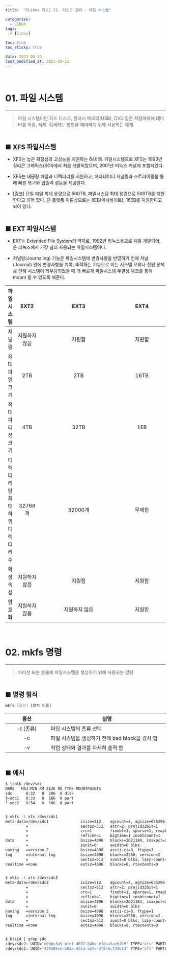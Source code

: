```yaml
---
title:  "[Linux 기초] 21. 디스크 관리 - 파일 시스템" 

categories:
  - LINUX
tags:
  - [linux]

toc: true
toc_sticky: true

date: 2023-05-23
last_modified_at: 2023-10-23
---
```

<br>

# 01. 파일 시스템
---

<style>
table {
    font-size: 12pt;
}
table th:first-of-type {
    width: 5%;
}
table th:nth-of-type(2) {
    width: 15%;
}
table th:nth-of-type(3) {
    width: 50%;
}
table th:nth-of-type(4) {
    width: 30%;
}
big {
    font-size: 15pt;
}
</style>

> 파일 시스템이란 하드 디스크, 플래시 메모리(USB), DVD 같은 저장매체에 데이터를 저장, 삭제. 검색하는 방법을 제어하기 위해 사용되는 체계

<br>

<big> **■ XFS 파일시스템** </big>

+ XFS는 높은 확장성과 고성능을 지원하는 64비트 파일시스템으로 XFS는 1993년 실리콘 그래픽스(SGI)에서 처음 개발되었으며, 2001년 리눅스 커널에 포함되었다.

+ XFS는 대용량 파일과 디렉터리를 지원하고, 메타데이터 저널링과 스트라이핑을 통해 빠른 복구와 입출력 성능을 제공한다.

+ [[링크](https://access.redhat.com/articles/rhel-limits)] 단일 파일 최대 용량으로 500TB, 파일시스템 최대 용량으로 500TB를 지원한다고 되어 있다. 단 플랫폼 이론상으로는 8EB(엑사바이트), 16EB를 지원한다고 되어 있다.

<br>

<big> **■ EXT 파일시스템** </big>

+ EXT는 Extended File System의 약자로, 1992년 리눅스용으로 처음 개발되어, 은 리눅스에서 가장 널리 사용되는 파일시스템이다.

+ 저널링(Journaling) 기능은 파일시스템에 변경사항을 반영하기 전에 저널(Journal) 안에 변경사항을 기록, 추적하는 기능으로 이는 시스템 오류나 전원 문제로 인해 시스템이 리부팅되었을 때 더 빠르게 파일시스템 무결성 체크를 통해 mount 될 수 있도록 해준다.

|파일시스템|EXT2|EXT3|EXT4|
|:---:|:---:|:---:|:---:|
|저널링|지원하지 않음|지원함|지원함|
|최대 파일 크기|2TB|2TB|16TB|
|최대 파티션 크기|4TB|32TB|1EB|
|디렉터리 당 최대 하위 디렉터리 수|32768개|32000개|무제한|
|확장 속성|지원하지 않음|지원함|지원함|
|암호화|지원하지 않음|지원하지 않음|지원함|

<br>

# 02. mkfs 명령
---

> 파티션 또는 볼륨에 파일시스템을 생성하기 위해 사용되는 명령

<br>

<big> **■ 명령 형식** </big>

```bash
mkfs [옵션] [장치 이름]
```

| 옵션 | 설명 |
|:---:|---|
| -t [종류] | 파일 시스템의 종류 선택 |
| -c | 파일 시스템을 생성하기 전에 bad block을 검사 함 |
| -v | 작업 상태와 결과를 자세히 출력 함 |

<br>

<big> **■ 예시** </big>

```bash
$ lsblk /dev/sdc
NAME   MAJ:MIN RM SIZE RO TYPE MOUNTPOINTS
sdc      8:32   0  20G  0 disk
├─sdc1   8:33   0  10G  0 part
└─sdc2   8:34   0  10G  0 part


$ mkfs -t xfs /dev/sdc1
meta-data=/dev/sdc1              isize=512    agcount=4, agsize=655296 blks
         =                       sectsz=512   attr=2, projid32bit=1
         =                       crc=1        finobt=1, sparse=1, rmapbt=0
         =                       reflink=1    bigtime=1 inobtcount=1
data     =                       bsize=4096   blocks=2621184, imaxpct=25
         =                       sunit=0      swidth=0 blks
naming   =version 2              bsize=4096   ascii-ci=0, ftype=1
log      =internal log           bsize=4096   blocks=2560, version=2
         =                       sectsz=512   sunit=0 blks, lazy-count=1
realtime =none                   extsz=4096   blocks=0, rtextents=0


$ mkfs -t xfs /dev/sdc2
meta-data=/dev/sdc2              isize=512    agcount=4, agsize=655296 blks
         =                       sectsz=512   attr=2, projid32bit=1
         =                       crc=1        finobt=1, sparse=1, rmapbt=0
         =                       reflink=1    bigtime=1 inobtcount=1
data     =                       bsize=4096   blocks=2621184, imaxpct=25
         =                       sunit=0      swidth=0 blks
naming   =version 2              bsize=4096   ascii-ci=0, ftype=1
log      =internal log           bsize=4096   blocks=2560, version=2
         =                       sectsz=512   sunit=0 blks, lazy-count=1
realtime =none                   extsz=4096   blocks=0, rtextents=0


$ blkid | grep sdc
/dev/sdc2: UUID="e0dbc8a5-bfe1-4697-84bd-bf8aa1ac6fb9" TYPE="xfs" PARTLABEL="2st" PARTUUID="1c89b65f-c842-454f-bea5-788365ade8e1"
/dev/sdc1: UUID="42940ece-b83a-4553-aa7a-4f845c739b13" TYPE="xfs" PARTLABEL="1st" PARTUUID="772e26fd-9dc0-45b9-9d45-02b62ad5c642"
```